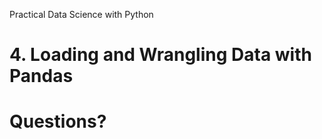[comment]: # (THEME = pdsp)
[comment]: # (CODE_THEME = base16/zenburn)
Practical Data Science with Python
# 4. Loading and Wrangling Data with Pandas

[comment]: # (!!!)

# Questions?

